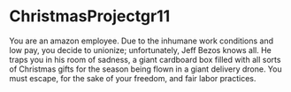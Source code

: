 # ChristmasProjectgr11
You are an amazon employee. Due to the inhumane work conditions and low pay, you decide to unionize; unfortunately, Jeff Bezos knows all. He traps you in his room of sadness, a giant cardboard box filled with all sorts of Christmas gifts for the season being flown in a giant delivery drone. You must escape, for the sake of your freedom, and fair labor practices.

